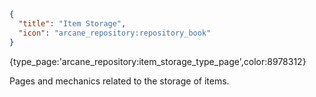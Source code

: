 ```json
{
  "title": "Item Storage",
  "icon": "arcane_repository:repository_book"
}
```

{type_page:'arcane_repository:item_storage_type_page',color:8978312}


Pages and mechanics related to the storage of items.